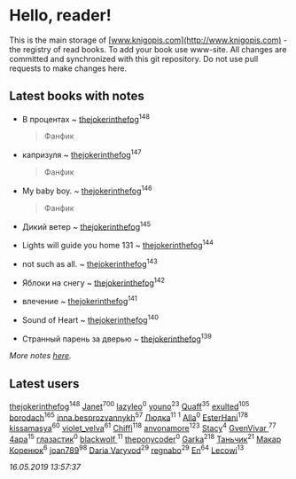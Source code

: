 # Hello, reader!
This is the main storage of [www.knigopis.com](http://www.knigopis.com) - the registry of read books.
To add your book use www-site. All changes are committed and synchronized with this git repository.
Do not use pull requests to make changes here.


## Latest books with notes
* В процентах ~ [thejokerinthefog](users/317/317244423-vkontakte)<sup>148</sup>
    > Фанфик

* капризуля ~ [thejokerinthefog](users/317/317244423-vkontakte)<sup>147</sup>
    > Фанфик

* My baby boy. ~ [thejokerinthefog](users/317/317244423-vkontakte)<sup>146</sup>
    > Фанфик

* Дикий ветер ~ [thejokerinthefog](users/317/317244423-vkontakte)<sup>145</sup>

* Lights will guide you home 131 ~ [thejokerinthefog](users/317/317244423-vkontakte)<sup>144</sup>

* not such as all. ~ [thejokerinthefog](users/317/317244423-vkontakte)<sup>143</sup>

* Яблоки на снегу ~ [thejokerinthefog](users/317/317244423-vkontakte)<sup>142</sup>

* влечение ~ [thejokerinthefog](users/317/317244423-vkontakte)<sup>141</sup>

* Sound of Heart ~ [thejokerinthefog](users/317/317244423-vkontakte)<sup>140</sup>

* Странный парень за дверью ~ [thejokerinthefog](users/317/317244423-vkontakte)<sup>139</sup>


_More notes [here](latest_books_with_notes.md)._


## Latest users
[thejokerinthefog](users/317/317244423-vkontakte)<sup>148</sup> 
[Janet](users/108/108113656204404967440-google)<sup>700</sup> 
[lazyleo](users/116/116845519572391639637-google)<sup>0</sup> 
[youno](users/302/302928912-vkontakte)<sup>23</sup> 
[Quaff](users/122/12267158-vkontakte)<sup>35</sup> 
[exulted](users/100/100599204551896265722-google)<sup>105</sup> 
[borodach](users/157/15706320-vkontakte)<sup>165</sup> 
[inna.besprozvannykh](users/733/73323849-yandex)<sup>57</sup> 
[Людка](users/111/111038749-vkontakte)<sup>11</sup> 
[](users/114/114792281744850455512-google)<sup>1</sup> 
[Alla](users/103/103352250712959229257-google)<sup>0</sup> 
[EsterHani](users/305/30558181-vkontakte)<sup>178</sup> 
[kissamasya](users/684/68439978-vkontakte)<sup>60</sup> 
[violet_velva](users/116/116961712580551399099-google)<sup>61</sup> 
[Chiffi](users/105/105831994080785626680-google)<sup>118</sup> 
[anvonamore](users/595/5957175-vkontakte)<sup>123</sup> 
[Stacy](users/309/30902475-vkontakte)<sup>4</sup> 
[GvenVivar ](users/158/158266434925901-facebook)<sup>77</sup> 
[4apa](users/117/117392596378069249667-google)<sup>15</sup> 
[глазастик](users/115/115257673890455357280-google)<sup>0</sup> 
[blackwolf ](users/236/236639644-vkontakte)<sup>11</sup> 
[theponycoder](users/195/195144442-vkontakte)<sup>0</sup> 
[Garka](users/115/115753719718250012620-google)<sup>218</sup> 
[Таньчик](users/209/2096581563762610-facebook)<sup>21</sup> 
[Макар Коренюк](users/126/126368737-vkontakte)<sup>6</sup> 
[joan789](users/240/2401650-vkontakte)<sup>98</sup> 
[Daria Varyvod](users/829/829893410524253-facebook)<sup>29</sup> 
[regnabo](users/870/870059322-yandex)<sup>29</sup> 
[En](users/333/333646551-vkontakte)<sup>64</sup> 
[Lecowi](users/521/521873425-vkontakte)<sup>13</sup> 


_16.05.2019 13:57:37_
